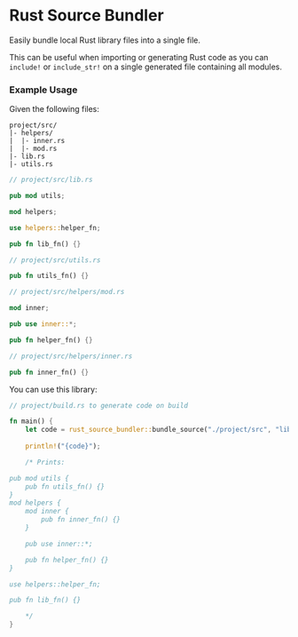 # Rust Source Bundler

Easily bundle local Rust library files into a single file.

This can be useful when importing or generating Rust code as you can `include!` or `include_str!` on a single generated file containing all modules.

### Example Usage

Given the following files:

```
project/src/
|- helpers/
|  |- inner.rs
|  |- mod.rs
|- lib.rs
|- utils.rs

```

```rust
// project/src/lib.rs

pub mod utils;

mod helpers;

use helpers::helper_fn;

pub fn lib_fn() {}
```

```rust
// project/src/utils.rs

pub fn utils_fn() {}
```

```rust
// project/src/helpers/mod.rs

mod inner;

pub use inner::*;

pub fn helper_fn() {}
```

```rust
// project/src/helpers/inner.rs

pub fn inner_fn() {}
```

You can use this library:

```rust
// project/build.rs to generate code on build

fn main() {
    let code = rust_source_bundler::bundle_source("./project/src", "lib.rs").unwrap();
    
    println!("{code}");

    /* Prints:

pub mod utils {
    pub fn utils_fn() {}
}
mod helpers {
    mod inner {
        pub fn inner_fn() {}
    }

    pub use inner::*;

    pub fn helper_fn() {}
}

use helpers::helper_fn;

pub fn lib_fn() {}

    */
}
```
